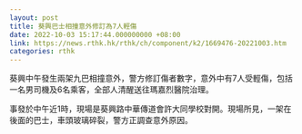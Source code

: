 ```yaml
---
layout: post
title: 葵興巴士相撞意外修訂為7人輕傷
date: 2022-10-03 15:17:44.000000000 +08:00
link: https://news.rthk.hk/rthk/ch/component/k2/1669476-20221003.htm
categories: rthk
---
```


葵興中午發生兩架九巴相撞意外，警方修訂傷者數字，意外中有7人受輕傷，包括一名男司機及6名乘客，全部人清醒送往瑪嘉烈醫院治理。

事發於中午近1時，現場是葵興路中華傳道會許大同學校對開。現場所見，一架在後面的巴士，車頭玻璃碎裂，警方正調查意外原因。
